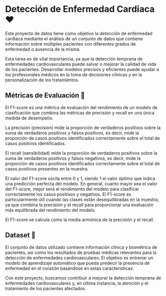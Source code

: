 # Detección de Enfermedad Cardiaca :heart:
Este proyecto de datos tiene como objetivo la detección de enfermedad cardiaca mediante el análisis de un conjunto de datos que contiene información sobre múltiples pacientes con diferentes grados de enfermedad o ausencia de la misma.

Esta tarea es de vital importancia, ya que la detección temprana de enfermedades cardiovasculares puede salvar o mejorar la calidad de vida de los pacientes. Desarrollar modelos precisos y eficientes puede ayudar a los profesionales médicos en la toma de decisiones clínicas y en la personalización de los tratamientos.

## Métricas de Evaluación :syringe:
El F1-score es una métrica de evaluación del rendimiento de un modelo de clasificación que combina las métricas de precisión y recall en una única medida de desempeño.

La precisión (precision) mide la proporción de verdaderos positivos sobre la suma de verdaderos positivos y falsos positivos, es decir, mide la proporción de casos positivos identificados correctamente sobre el total de casos positivos identificados.

El recall (sensibilidad) mide la proporción de verdaderos positivos sobre la suma de verdaderos positivos y falsos negativos, es decir, mide la proporción de casos positivos identificados correctamente sobre el total de casos positivos presentes en la muestra.

El valor del F1-score oscila entre 0 y 1, siendo 1 el valor óptimo que indica una predicción perfecta del modelo. En general, cuanto mayor sea el valor del F1-score, mejor será el rendimiento del modelo para clasificar correctamente los casos positivos y negativos. El F1-score es particularmente útil cuando las clases están desequilibradas en la muestra, ya que combina la precisión y el recall para proporcionar una evaluación más equilibrada del rendimiento del modelo.

El F1-score se calcula como la media armónica de la precisión y el recall.

## Dataset :moyai:
El conjunto de datos utilizado contiene información clínica y biométrica de pacientes, así como los resultados de pruebas médicas relevantes para la detección de enfermedades cardiovasculares. El objetivo es entrenar un modelo de aprendizaje automático que pueda predecir la presencia de enfermedad en el corazón basándose en estas características.

Con este proyecto, buscamos contribuir a mejorar la detección temprana de enfermedades cardiovasculares y, en última instancia, la atención y el tratamiento de los pacientes afectados.
